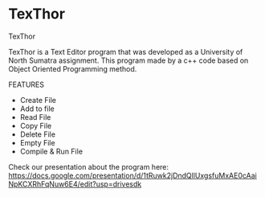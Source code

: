 # TexThor
TexThor

TexThor is a Text Editor program that was developed  as a University of North Sumatra assignment.
This program made by a c++ code based on Object Oriented Programming method.

FEATURES
- Create File
- Add to file
- Read File
- Copy File
- Delete File
- Empty File
- Compile & Run File

Check our presentation about the program here:
https://docs.google.com/presentation/d/1tRuwk2jDndQllUxgsfuMxAE0cAaiNpKCXRhFqNuw6E4/edit?usp=drivesdk
